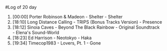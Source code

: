 #Log of 20 day

1. [00:00] Porter Robinson & Madeon - Shelter - Shelter
1. [18:10] Long Distance Calling - TRIPS (Bonus Tracks Version) - Presence
1. [18:12] Sinoia Caves - Beyond The Black Rainbow - Original Soundtrack - Elena's Sound-World
1. [18:23] Ed Harrison - Neotokyo - Haka
1. [19:34] Timecop1983 - Lovers, Pt. 1 - Gone
